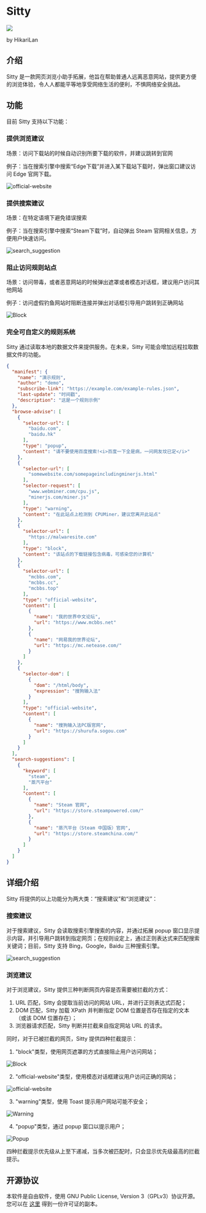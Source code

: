 # Sitty

![](repo_assets/logo.png)

by HikariLan

## 介绍

Sitty 是一款网页浏览小助手拓展，他旨在帮助普通人远离恶意网站，提供更方便的浏览体验，令人人都能平等地享受网络生活的便利，不惧网络安全挑战。

## 功能

目前 Sitty 支持以下功能：

### 提供浏览建议

场景：访问下载站的时候自动识别所要下载的软件，并建议跳转到官网

例子：当在搜索引擎中搜索“Edge下载”并进入某下载站下载时，弹出窗口建议访问 Edge 官网下载。

![official-website](repo_assets/official-website.png)

### 提供搜索建议

场景：在特定语境下避免错误搜索

例子：当在搜索引擎中搜索“Steam下载”时，自动弹出 Steam 官网相关信息，方便用户快速访问。

![search_suggestion](repo_assets/search_suggestion.png)

### 阻止访问规则站点

场景：访问带毒，或者恶意网站的时候弹出遮罩或者模态对话框，建议用户访问其他网站

例子：访问虚假钓鱼网站时阻断连接并弹出对话框引导用户跳转到正确网站

![Block](repo_assets/Block.png)

### 完全可自定义的规则系统

Sitty 通过读取本地的数据文件来提供服务。在未来，Sitty 可能会增加远程拉取数据文件的功能。

```json
{
  "manifest": {
    "name": "演示规则",
    "author": "demo",
    "subscribe-link": "https://example.com/example-rules.json",
    "last-update": "时间戳",
    "description": "这是一个规则示例"
  },
  "browse-advise": [
    {
      "selector-url": [
        "baidu.com",
        "baidu.hk"
      ],
      "type": "popup",
      "content": "请不要使用百度搜索!<i>百度一下全是病，一问网友坟已定</i>"
    },
    {
      "selector-url": [
        "somewebsite.com/somepageincludingminerjs.html"
      ],
      "selector-request": [
        "www.webminer.com/cpu.js",
        "minerjs.com/miner.js"
      ],
      "type": "warning",
      "content": "在此站点上检测到 CPUMiner，建议您离开此站点"
    },
    {
      "selector-url": [
        "https://malwaresite.com"
      ],
      "type": "block",
      "content": "该站点的下载链接包含病毒，可感染您的计算机"
    },
    {
      "selector-url": [
        "mcbbs.com",
        "mcbbs.cc",
        "mcbbs.top"
      ],
      "type": "official-website",
      "content": [
        {
          "name": "我的世界中文论坛",
          "url": "https://www.mcbbs.net"
        },
        {
          "name": "网易我的世界论坛",
          "url": "https://mc.netease.com/"
        }
      ]
    },
    {
      "selector-dom": [
        {
          "dom": "/html/body",
          "expression": "搜狗输入法"
        }
      ],
      "type": "official-website",
      "content": [
        {
          "name": "搜狗输入法PC版官网",
          "url": "https://shurufa.sogou.com"
        }
      ]
    }
  ],
  "search-suggestions": [
    {
      "keyword": [
        "steam",
        "蒸汽平台"
      ],
      "content": [
        {
          "name": "Steam 官网",
          "url": "https://store.steampowered.com/"
        },
        {
          "name": "蒸汽平台（Steam 中国版）官网",
          "url": "https://store.steamchina.com/"
        }
      ]
    }
  ]
}

```

## 详细介绍

Sitty 将提供的以上功能分为两大类：“搜索建议”和“浏览建议”：

### 搜索建议

对于搜索建议，Sitty 会读取搜索引擎搜索的内容，并通过拓展 popup 窗口显示提示内容，并引导用户跳转到指定网页；在规则设定上，通过正则表达式来匹配搜索关键词；目前，Sitty 支持 Bing，Google，Baidu 三种搜索引擎。

![search_suggestion](repo_assets/search_suggestion.png)

### 浏览建议

对于浏览建议，Sitty 提供三种判断网页内容是否需要被拦截的方式：

1. URL 匹配，Sitty 会提取当前访问的网站 URL，并进行正则表达式匹配；
2. DOM 匹配，Sitty 加载 XPath 并判断指定 DOM 位置是否存在指定的文本（或该 DOM 位置存在）；
3. 浏览器请求匹配，Sitty 判断并拦截来自指定网站 URL 的请求。

同时，对于已被拦截的网页，Sitty 提供四种拦截提示：

1. "block"类型，使用网页遮罩的方式直接阻止用户访问网站；

![Block](repo_assets/Block.png)

2. "official-website"类型，使用模态对话框建议用户访问正确的网站；

![official-website](repo_assets/official-website.png)

3. "warning"类型，使用 Toast 提示用户网站可能不安全；

![Warning](repo_assets/Warning.png)

4. "popup"类型，通过 popup 窗口以提示用户；

![Popup](repo_assets/Popup.png)

四种拦截提示优先级从上至下递减，当多次被匹配时，只会显示优先级最高的拦截提示。

## 开源协议
本软件是自由软件，使用 GNU Public License, Version 3（GPLv3）协议开源。您可以在 [这里](LICENSE) 得到一份许可证的副本。
